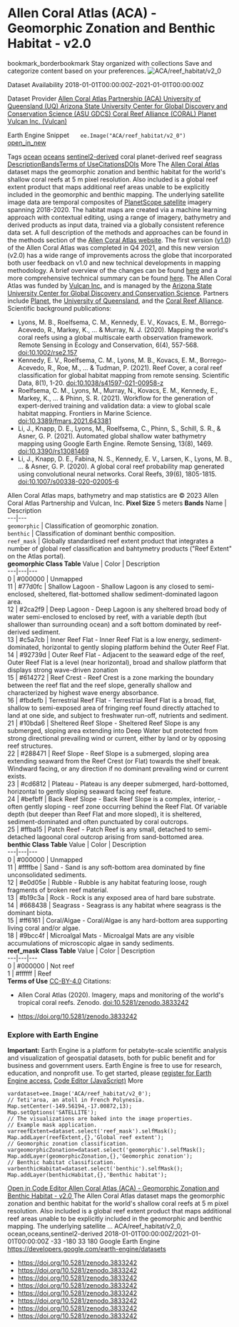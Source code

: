  
#  Allen Coral Atlas (ACA) - Geomorphic Zonation and Benthic Habitat - v2.0 
bookmark_borderbookmark Stay organized with collections  Save and categorize content based on your preferences.
![ACA/reef_habitat/v2_0](https://developers.google.com/earth-engine/datasets/images/ACA/ACA_reef_habitat_v2_0_sample.png) 

Dataset Availability
    2018-01-01T00:00:00Z–2021-01-01T00:00:00Z 

Dataset Provider
     [ Allen Coral Atlas Partnership (ACA) ](https://allencoralatlas.org/) [ University of Queensland (UQ) ](https://www.uq.edu.au/) [ Arizona State University Center for Global Discovery and Conservation Science (ASU GDCS) ](https://gdcs.asu.edu/) [ Coral Reef Alliance (CORAL) ](https://coral.org/en/) [ Planet ](https://www.planet.com/) [ Vulcan Inc. (Vulcan) ](https://vulcan.com/) 

Earth Engine Snippet
     `    ee.Image("ACA/reef_habitat/v2_0")   ` [ open_in_new ](https://code.earthengine.google.com/?scriptPath=Examples:Datasets/ACA/ACA_reef_habitat_v2_0) 

Tags
     [ocean](https://developers.google.com/earth-engine/datasets/tags/ocean) [oceans](https://developers.google.com/earth-engine/datasets/tags/oceans) [sentinel2-derived](https://developers.google.com/earth-engine/datasets/tags/sentinel2-derived)
coral
planet-derived
reef
seagrass
[Description](https://developers.google.com/earth-engine/datasets/catalog/ACA_reef_habitat_v2_0#description)[Bands](https://developers.google.com/earth-engine/datasets/catalog/ACA_reef_habitat_v2_0#bands)[Terms of Use](https://developers.google.com/earth-engine/datasets/catalog/ACA_reef_habitat_v2_0#terms-of-use)[Citations](https://developers.google.com/earth-engine/datasets/catalog/ACA_reef_habitat_v2_0#citations)[DOIs](https://developers.google.com/earth-engine/datasets/catalog/ACA_reef_habitat_v2_0#dois) More
The [Allen Coral Atlas](https://allencoralatlas.org/) dataset maps the geomorphic zonation and benthic habitat for the world's shallow coral reefs at 5 m pixel resolution. Also included is a global reef extent product that maps additional reef areas unable to be explicitly included in the geomorphic and benthic mapping. The underlying satellite image data are temporal composites of [PlanetScope satellite](https://www.planet.com/products/basemap/) imagery spanning 2018-2020. The habitat maps are created via a machine learning approach with contextual editing, using a range of imagery, bathymetry and derived products as input data, trained via a globally consistent reference data set. A full description of the methods and approaches can be found in the methods section of the [Allen Coral Atlas website](https://allencoralatlas.org/methods/).
The first version ([v1.0](https://developers.google.com/earth-engine/datasets/catalog/ACA_reef_habitat_v1_0)) of the Allen Coral Atlas was completed in Q4 2021, and this new version (v2.0) has a wide range of improvements across the globe that incorporated both user feedback on v1.0 and new technical developments in mapping methodology. A brief overview of the changes can be found [here](https://allencoralatlas.org/blog/geomorphic-and-benthic-maps-2022-update/) and a more comprehensive technical summary can be found [here](https://storage.googleapis.com/coral-atlas-static-files/resources-page-materials/Allen_Coral_Atlas_2022_habitat_map_revisions.pdf).
The Allen Coral Atlas was funded by [Vulcan Inc.](https://vulcan.com/) and is managed by the [Arizona State University Center for Global Discovery and Conservation Science](https://gdcs.asu.edu/). Partners include [Planet](https://www.planet.com/), the [University of Queensland](https://www.uq.edu.au/), and the [Coral Reef Alliance](https://coral.org/en/).
Scientific background publications:
  * Lyons, M. B., Roelfsema, C. M., Kennedy, E. V., Kovacs, E. M., Borrego-Acevedo, R., Markey, K., ... & Murray, N. J. (2020). Mapping the world's coral reefs using a global multiscale earth observation framework. Remote Sensing in Ecology and Conservation, 6(4), 557-568. [doi:10.1002/rse2.157](https://doi.org/10.1002/rse2.157)
  * Kennedy, E. V., Roelfsema, C. M., Lyons, M. B., Kovacs, E. M., Borrego-Acevedo, R., Roe, M., ... & Tudman, P. (2021). Reef Cover, a coral reef classification for global habitat mapping from remote sensing. Scientific Data, 8(1), 1-20. [doi:10.1038/s41597-021-00958-z](https://doi.org/10.1038/s41597-021-00958-z)
  * Roelfsema, C. M., Lyons, M., Murray, N., Kovacs, E. M., Kennedy, E., Markey, K., ... & Phinn, S. R. (2021). Workflow for the generation of expert-derived training and validation data: a view to global scale habitat mapping. Frontiers in Marine Science. [doi:10.3389/fmars.2021.643381](https://doi.org/10.3389/fmars.2021.643381)
  * Li, J., Knapp, D. E., Lyons, M., Roelfsema, C., Phinn, S., Schill, S. R., & Asner, G. P. (2021). Automated global shallow water bathymetry mapping using Google Earth Engine. Remote Sensing, 13(8), 1469. [doi:10.3390/rs13081469](https://doi.org/10.3390/rs13081469)
  * Li, J., Knapp, D. E., Fabina, N. S., Kennedy, E. V., Larsen, K., Lyons, M. B., ... & Asner, G. P. (2020). A global coral reef probability map generated using convolutional neural networks. Coral Reefs, 39(6), 1805-1815. [doi:10.1007/s00338-020-02005-6](https://doi.org/10.1007/s00338-020-02005-6)


Allen Coral Atlas maps, bathymetry and map statistics are © 2023 Allen Coral Atlas Partnership and Vulcan, Inc.
**Pixel Size** 5 meters 
**Bands**
Name | Description  
---|---  
`geomorphic` | Classification of geomorphic zonation.  
`benthic` | Classification of dominant benthic composition.  
`reef_mask` | Globally standardised reef extent product that integrates a number of global reef classification and bahtymetry products ("Reef Extent" on the Atlas portal).  
**geomorphic Class Table**
Value | Color | Description  
---|---|---  
0 | #000000 | Unmapped  
11 | #77d0fc | Shallow Lagoon - Shallow Lagoon is any closed to semi-enclosed, sheltered, flat-bottomed shallow sediment-dominated lagoon area.   
12 | #2ca2f9 | Deep Lagoon - Deep Lagoon is any sheltered broad body of water semi-enclosed to enclosed by reef, with a variable depth (but shallower than surrounding ocean) and a soft bottom dominated by reef-derived sediment.   
13 | #c5a7cb | Inner Reef Flat - Inner Reef Flat is a low energy, sediment-dominated, horizontal to gently sloping platform behind the Outer Reef Flat.   
14 | #92739d | Outer Reef Flat - Adjacent to the seaward edge of the reef, Outer Reef Flat is a level (near horizontal), broad and shallow platform that displays strong wave-driven zonation   
15 | #614272 | Reef Crest - Reef Crest is a zone marking the boundary between the reef flat and the reef slope, generally shallow and characterized by highest wave energy absorbance.   
16 | #fbdefb | Terrestrial Reef Flat - Terrestrial Reef Flat is a broad, flat, shallow to semi-exposed area of fringing reef found directly attached to land at one side, and subject to freshwater run-off, nutrients and sediment.   
21 | #10bda6 | Sheltered Reef Slope - Sheltered Reef Slope is any submerged, sloping area extending into Deep Water but protected from strong directional prevailing wind or current, either by land or by opposing reef structures.   
22 | #288471 | Reef Slope - Reef Slope is a submerged, sloping area extending seaward from the Reef Crest (or Flat) towards the shelf break. Windward facing, or any direction if no dominant prevailing wind or current exists.   
23 | #cd6812 | Plateau - Plateau is any deeper submerged, hard-bottomed, horizontal to gently sloping seaward facing reef feature.   
24 | #befbff | Back Reef Slope - Back Reef Slope is a complex, interior, - often gently sloping - reef zone occurring behind the Reef Flat. Of variable depth (but deeper than Reef Flat and more sloped), it is sheltered, sediment-dominated and often punctuated by coral outcrops.   
25 | #ffba15 | Patch Reef - Patch Reef is any small, detached to semi-detached lagoonal coral outcrop arising from sand-bottomed area.   
**benthic Class Table**
Value | Color | Description  
---|---|---  
0 | #000000 | Unmapped  
11 | #ffffbe | Sand - Sand is any soft-bottom area dominated by fine unconsolidated sediments.  
12 | #e0d05e | Rubble - Rubble is any habitat featuring loose, rough fragments of broken reef material.  
13 | #b19c3a | Rock - Rock is any exposed area of hard bare substrate.  
14 | #668438 | Seagrass - Seagrass is any habitat where seagrass is the dominant biota.  
15 | #ff6161 | Coral/Algae - Coral/Algae is any hard-bottom area supporting living coral and/or algae.  
18 | #9bcc4f | Microalgal Mats - Microalgal Mats are any visible accumulations of microscopic algae in sandy sediments.   
**reef_mask Class Table**
Value | Color | Description  
---|---|---  
0 | #000000 | Not reef  
1 | #ffffff | Reef  
**Terms of Use**
[CC-BY-4.0](https://spdx.org/licenses/CC-BY-4.0.html)
Citations:
  * Allen Coral Atlas (2020). Imagery, maps and monitoring of the world's tropical coral reefs. Zenodo. [doi:10.5281/zenodo.3833242](https://doi.org/10.5281/zenodo.3833242)


  * [ https://doi.org/10.5281/zenodo.3833242 ](https://doi.org/10.5281/zenodo.3833242)


### Explore with Earth Engine
**Important:** Earth Engine is a platform for petabyte-scale scientific analysis and visualization of geospatial datasets, both for public benefit and for business and government users. Earth Engine is free to use for research, education, and nonprofit use. To get started, please [register for Earth Engine access.](https://console.cloud.google.com/earth-engine)
[Code Editor (JavaScript)](https://developers.google.com/earth-engine/datasets/catalog/ACA_reef_habitat_v2_0#code-editor-javascript-sample) More
```
vardataset=ee.Image('ACA/reef_habitat/v2_0');
// Teti'aroa, an atoll in French Polynesia.
Map.setCenter(-149.56194,-17.00872,13);
Map.setOptions('SATELLITE');
// The visualizations are baked into the image properties.
// Example mask application.
varreefExtent=dataset.select('reef_mask').selfMask();
Map.addLayer(reefExtent,{},'Global reef extent');
// Geomorphic zonation classification.
vargeomorphicZonation=dataset.select('geomorphic').selfMask();
Map.addLayer(geomorphicZonation,{},'Geomorphic zonation');
// Benthic habitat classification.
varbenthicHabitat=dataset.select('benthic').selfMask();
Map.addLayer(benthicHabitat,{},'Benthic habitat');
```
[ Open in Code Editor ](https://code.earthengine.google.com/?scriptPath=Examples:Datasets/ACA/ACA_reef_habitat_v2_0)
[ Allen Coral Atlas (ACA) - Geomorphic Zonation and Benthic Habitat - v2.0 ](https://developers.google.com/earth-engine/datasets/catalog/ACA_reef_habitat_v2_0)
The Allen Coral Atlas dataset maps the geomorphic zonation and benthic habitat for the world's shallow coral reefs at 5 m pixel resolution. Also included is a global reef extent product that maps additional reef areas unable to be explicitly included in the geomorphic and benthic mapping. The underlying satellite …
ACA/reef_habitat/v2_0, ocean,oceans,sentinel2-derived 
2018-01-01T00:00:00Z/2021-01-01T00:00:00Z
-33 -180 33 180 
Google Earth Engine
https://developers.google.com/earth-engine/datasets
  * [ https://doi.org/10.5281/zenodo.3833242 ](https://doi.org/https://allencoralatlas.org/)
  * [ https://doi.org/10.5281/zenodo.3833242 ](https://doi.org/https://developers.google.com/earth-engine/datasets/catalog/ACA_reef_habitat_v2_0)
  * [ https://doi.org/10.5281/zenodo.3833242 ](https://doi.org/https://www.uq.edu.au/)
  * [ https://doi.org/10.5281/zenodo.3833242 ](https://doi.org/https://gdcs.asu.edu/)
  * [ https://doi.org/10.5281/zenodo.3833242 ](https://doi.org/https://coral.org/en/)
  * [ https://doi.org/10.5281/zenodo.3833242 ](https://doi.org/https://www.planet.com/)
  * [ https://doi.org/10.5281/zenodo.3833242 ](https://doi.org/https://vulcan.com/)
  * [ https://doi.org/10.5281/zenodo.3833242 ](https://doi.org/https://developers.google.com/earth-engine/datasets/catalog/ACA_reef_habitat_v2_0)


